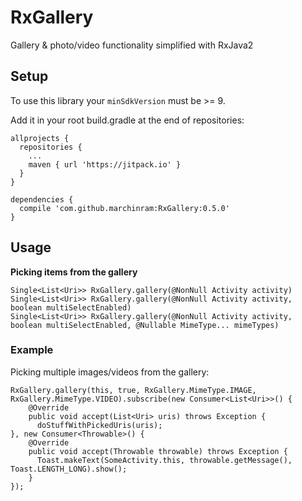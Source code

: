 # RxGallery
Gallery &amp; photo/video functionality simplified with RxJava2

## Setup
To use this library your `minSdkVersion` must be >= 9.

Add it in your root build.gradle at the end of repositories:

```
allprojects {
  repositories {
    ...
    maven { url 'https://jitpack.io' }
  }
}

dependencies {
  compile 'com.github.marchinram:RxGallery:0.5.0'
}
```

## Usage
**__Picking items from the gallery__**

```
Single<List<Uri>> RxGallery.gallery(@NonNull Activity activity)
Single<List<Uri>> RxGallery.gallery(@NonNull Activity activity, boolean multiSelectEnabled)
Single<List<Uri>> RxGallery.gallery(@NonNull Activity activity, boolean multiSelectEnabled, @Nullable MimeType... mimeTypes)
```

### Example
Picking multiple images/videos from the gallery:
```
RxGallery.gallery(this, true, RxGallery.MimeType.IMAGE, RxGallery.MimeType.VIDEO).subscribe(new Consumer<List<Uri>>() {
    @Override
    public void accept(List<Uri> uris) throws Exception {
      doStuffWithPickedUris(uris);
}, new Consumer<Throwable>() {
    @Override
    public void accept(Throwable throwable) throws Exception {
      Toast.makeText(SomeActivity.this, throwable.getMessage(), Toast.LENGTH_LONG).show();
    }
});
```
